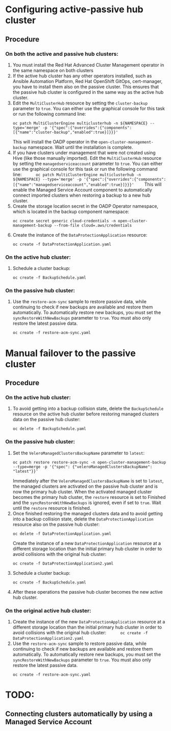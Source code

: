 # Configuring active-passive hub cluster

## Procedure

### On both the active and passive hub clusters:

1. You must install the Red Hat Advanced Cluster Management operator in the same namespace on both clusters
2. If the active hub cluster has any other operators installed, such as Ansible Automation Platform, Red Hat OpenShift GitOps, cert-manager, you have to install them also on the passive cluster.
   This ensures that the passive hub cluster is configured in the same way as the active hub cluster.
1. Edit the `MultiClusterHub` resource by setting the `cluster-backup` parameter to `true`.
   You can either use the graphical console for this task or run the following command line:
   ```
   oc patch MultiClusterEngine multiclusterhub -n ${NAMESPACE} --type='merge' -p '{"spec":{"overrides":{"components":[{"name":"cluster-backup","enabled":true}]}}}'
   ```
   This will install the OADP operator in the `open-cluster-management-backup` namespace.
   Wait until the installation is complete.
1. If you have clusters under management that were not created using Hive (like those manually imported).
   Edit the `MultiClusterHub` resource by setting the `managedserviceaccount` parameter to `true`.
   You can either use the graphical console for this task or run the following command line:
   ```
   oc patch MultiClusterEngine multiclusterhub -n ${NAMESPACE} --type='merge' -p '{"spec":{"overrides":{"components":[{"name":"managedserviceaccount","enabled":true}]}}}'
   ```
   This will enable the Managed Service Account component to automatically connect imported clusters when restoring a backup to a new hub cluster.
1. Create the storage location secret in the OADP Operator namespace, which is located in the backup component namespace:
   ```
   oc create secret generic cloud-credentials -n open-cluster-management-backup --from-file cloud=.aws/credentials
   ```
1. Create the instance of the `DataProtectionApplication` resource:
   ```
   oc create -f DataProtectionApplication.yaml
   ```   

### On the active hub cluster:

1. Schedule a cluster backup:
   ```
   oc create -f BackupSchedule.yaml
   ```

### On the passive hub cluster:

1. Use the `restore-acm-sync` sample to restore passive data, while continuing to check if new backups are available and restore them automatically.
   To automatically restore new backups, you must set the `syncRestoreWithNewBackups` parameter to `true`.
   You must also only restore the latest passive data.
   ```
   oc create -f restore-acm-sync.yaml
   ```

# Manual failover to the passive cluster

## Procedure

### On the active hub cluster:

1. To avoid getting into a backup collision state, delete the `BackupSchedule` resource on the active hub cluster before restoring managed clusters data on the passive hub cluster:
   ```
   oc delete -f BackupSchedule.yaml
   ```

### On the passive hub cluster:

1. Set the `VeleroManagedClustersBackupName` parameter to `latest`:
   ```
   oc patch restore restore-acm-sync -n open-cluster-management-backup --type=merge -p '{"spec": {"veleroManagedClustersBackupName": "latest"}}'
   ```
   Immediately after the `VeleroManagedClustersBackupName` is set to `latest`, the managed clusters are activated on the passive hub cluster and is now the primary hub cluster.
   When the activated managed cluster becomes the primary hub cluster, the `restore` resource is set to Finished and the `syncRestoreWithNewBackups` is ignored, even if set to `true`.
   Wait until the `restore` resource is finished.
1. Once finished restoring the managed clusters data and to avoid getting into a backup collision state, delete the `DataProtectionApplication` resource also on the passive hub cluster:
   ```
   oc delete -f DataProtectionApplication.yaml
   ```
   Create the instance of a new `DataProtectionApplication` resource at a different storage location than the initial primary hub cluster in order to avoid collisions with the original hub cluster:
   ```
   oc create -f DataProtectionApplication2.yaml
   ```
1. Schedule a cluster backup:
   ```
   oc create -f BackupSchedule.yaml
   ```
1. After these operations the passive hub cluster becomes the new active hub cluster.

### On the original active hub cluster:

1. Create the instance of the new `DataProtectionApplication` resource at a different storage location than the initial primary hub cluster in order to avoid collisions with the original hub cluster:
   ```
   oc create -f DataProtectionApplication2.yaml
   ```   
2. Use the `restore-acm-sync` sample to restore passive data, while continuing to check if new backups are available and restore them automatically.
   To automatically restore new backups, you must set the `syncRestoreWithNewBackups` parameter to `true`.
   You must also only restore the latest passive data.
   ```
   oc create -f restore-acm-sync.yaml
   ```

# TODO:
## Connecting clusters automatically by using a Managed Service Account 

   
